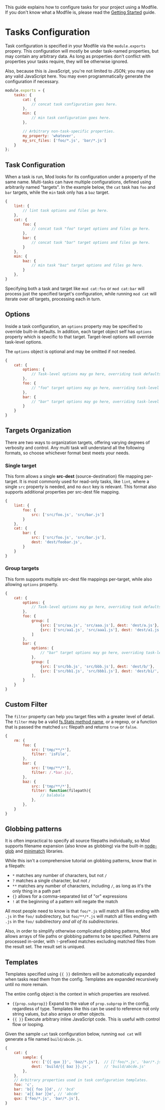 This guide explains how to configure tasks for your project using a Modfile.  If you don't know what a Modfile is, please read the [Getting Started](https://github.com/modulejs/modjs/blob/master/doc/tutorial/getting-started.md) guide.

# Tasks Configuration
Task configuration is specified in your Modfile via the `module.exports` propery. This configuration will mostly be under task-named properties, but may contain any arbitrary data. As long as properties don't conflict with properties your tasks require, they will be otherwise ignored.

Also, because this is JavaScript, you're not limited to JSON; you may use any valid JavaScript here. You may even programmatically generate the configuration if necessary.

```js
module.exports = {
    tasks: {
        cat: {
            // concat task configuration goes here.
        },
        min: {
            // min task configuration goes here.
        },

        // Arbitrary non-task-specific properties.
        my_property: 'whatever',
        my_src_files: ['foo/*.js', 'bar/*.js']
    }
};
```

## Task Configuration

When a task is run, Mod looks for its configuration under a property of the same name. Multi-tasks can have multiple configurations, defined using arbitrarily named "targets". In the example below, the `cat` task has `foo` and `bar` targets, while the `min` task only has a `baz` target.

```js
{
    lint: {
        // lint task options and files go here.
    },
    cat: {
        foo: {
            // concat task "foo" target options and files go here.
        },
        bar: {
            // concat task "bar" target options and files go here.
        }
    },
    min: {
        baz: {
            // min task "baz" target options and files go here.
        }
    },
}
```
Specifying both a task and target like `mod cat:foo` or `mod cat:bar` will process just the specified target's configuration, while running `mod cat` will iterate over _all_ targets, processing each in turn.

## Options
Inside a task configuration, an `options` property may be specified to override built-in defaults.  In addition, each target object self has `options` property which is specific to that target.  Target-level options will override task-level options.

The `options` object is optional and may be omitted if not needed.

```js
{
    cat: {
        options: {
            // Task-level options may go here, overriding task defaults.
        },
        foo: {
            // "foo" target options may go here, overriding task-level options.
        },
        bar: {
            // "bar" target options may go here, overriding task-level options.
        }
    }
}
```

## Targets Organization
There are two ways to organization targets, offering varying degrees of verbosity and control. Any multi task will understand all the following formats, so choose whichever format best meets your needs.

### Single target
This form allows a single **src-dest** (source-destination) file mapping per-target. It is most commonly used for read-only tasks, like `lint`, where a single `src` property is needed, and no `dest` key is relevant. This format also supports additional properties per src-dest file mapping.

```js
{
    lint: {
        foo: {
            src: ['src/foo.js', 'src/bar.js']
        }
    },
    cat: {
        bar: {
            src: ['src/foo.js', 'src/bar.js'],
            dest: 'dest/foobar.js',
        }
    }
}
```

### Group targets
This form supports multiple src-dest file mappings per-target, while also allowing `options` property.

```js
{
    cat: {
        options: {
            // Task-level options may go here, overriding task defaults.
        },
        foo: {
            group: [
                {src: ['src/aa.js', 'src/aaa.js'], dest: 'dest/a.js'},
                {src: ['src/aa1.js', 'src/aaa1.js'], dest: 'dest/a1.js'},
            ]
        },
        bar: {
            options: {
                // "bar" target options may go here, overriding task-level options.
            },
            group: [
                {src: ['src/bb.js', 'src/bbb.js'], dest: 'dest/b/'},
                {src: ['src/bb1.js', 'src/bbb1.js'], dest: 'dest/b1/', filter: 'isFile'},
            ],
        }
    }
}
```

## Custom Filter

The `filter` property can help you target files with a greater level of detail. The `filter` may be a valid [fs.Stats method name](http://nodejs.org/docs/latest/api/fs.html#fs_class_fs_stats), or a regexp, or a function that is passed the matched `src` filepath and returns `true` or `false`.

```js
{
    rm: {
        foo: {
            src: ['tmp/**/*'],
            filter: 'isFile',
        },
        bar: {
            src: ['tmp/**/*'],
            filter: /.*bar.js/,
        },
        baz: {
            src: ['tmp/**/*'],
            filter: function(filepath){
                // balabala
            },
        },
    }
}
```

## Globbing patterns

It is often impractical to specify all source filepaths individually, so Mod supports filename expansion (also know as globbing) via the built-in [node-glob][] and [minimatch][] libraries.

[node-glob]: https://github.com/isaacs/node-glob
[minimatch]: https://github.com/isaacs/minimatch

While this isn't a comprehensive tutorial on globbing patterns, know that in a filepath:

* `*` matches any number of characters, but not `/`
* `?` matches a single character, but not `/`
* `**` matches any number of characters, including `/`, as long as it's the only thing in a path part
* `{}` allows for a comma-separated list of "or" expressions
* `!` at the beginning of a pattern will negate the match

All most people need to know is that `foo/*.js` will match all files ending with `.js` in the `foo/` subdirectory, but `foo/**/*.js` will match all files ending with `.js` in the `foo/` subdirectory _and all of its subdirectories_.

Also, in order to simplify otherwise complicated globbing patterns, Mod allows arrays of file paths or globbing patterns to be specified. Patterns are processed in-order, with `!`-prefixed matches excluding matched files from the result set. The result set is uniqued.

## Templates

Templates specified using `{{ }}` delimiters will be automatically expanded when tasks read them from the config. Templates are expanded recursively until no more remain.

The entire config object is the context in which properties are resolved.

* `{{prop.subprop}}` Expand to the value of `prop.subprop` in the config, regardless of type. Templates like this can be used to reference not only string values, but also arrays or other objects.
* `{{ }}` Execute arbitrary inline JavaScript code. This is useful with control flow or looping.

Given the sample `cat` task configuration below, running `mod cat` will generate a file named `build/abcde.js`.

```js
{
    cat: {
        sample: {
            src: ['{{ qux }}', 'baz/*.js'],  // [['foo/*.js', 'bar/*.js'], 'baz/*.js']
            dest: 'build/{{ baz }}.js',      // 'build/abcde.js'
        },
    },
    // Arbitrary properties used in task configuration templates.
    foo: 'c',
    bar: 'b{{ foo }}d', // 'bcd'
    baz: 'a{{ bar }}e', // 'abcde'
    qux: ['foo/*.js', 'bar/*.js'],
}
```
